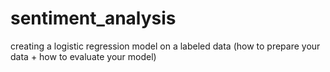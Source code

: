 # sentiment_analysis
creating a logistic regression model on a labeled data (how to prepare  your data + how to evaluate your model)

